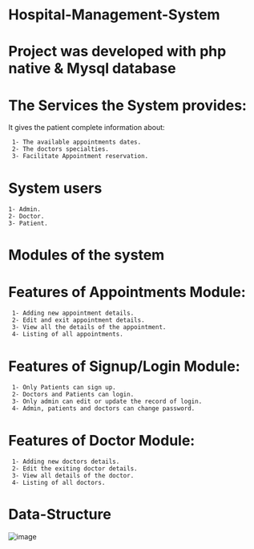 # Hospital-Management-System

# Project was developed with php native & Mysql database

# The Services the System provides:

It gives the patient complete information about:

     1- The available appointments dates.
     2- The doctors specialties.
     3- Facilitate Appointment reservation.

# System users

    1- Admin.
    2- Doctor.
    3- Patient.

# Modules of the system

# Features of Appointments Module:

     1- Adding new appointment details.
     2- Edit and exit appointment details.
     3- View all the details of the appointment.
     4- Listing of all appointments.

# Features of Signup/Login Module:

     1- Only Patients can sign up.
     2- Doctors and Patients can login.
     3- Only admin can edit or update the record of login.
     4- Admin, patients and doctors can change password.

# Features of Doctor Module:

     1- Adding new doctors details.
     2- Edit the exiting doctor details.
     3- View all details of the doctor.
     4- Listing of all doctors.

# Data-Structure

![image](https://user-images.githubusercontent.com/54472692/150348590-e80992f0-0072-4b02-88b1-194efbf8c9e2.png)

